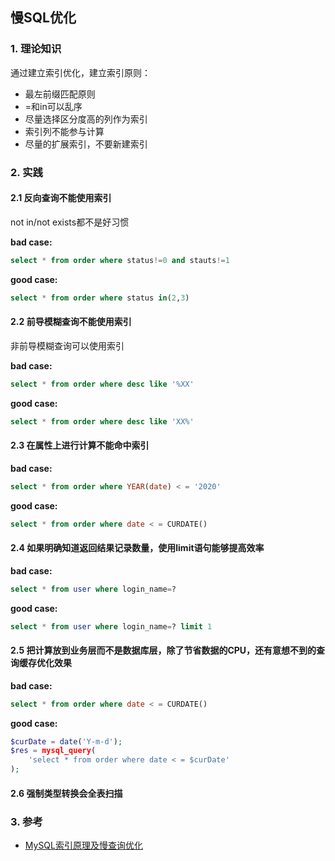 ## 慢SQL优化

### 1. 理论知识
通过建立索引优化，建立索引原则：

* 最左前缀匹配原则
* =和in可以乱序
* 尽量选择区分度高的列作为索引
* 索引列不能参与计算
* 尽量的扩展索引，不要新建索引

### 2. 实践

#### 2.1 反向查询不能使用索引

not in/not exists都不是好习惯

**bad case:**
``` sql
select * from order where status!=0 and stauts!=1
```

**good case:**
``` sql
select * from order where status in(2,3)
```

#### 2.2 前导模糊查询不能使用索引

非前导模糊查询可以使用索引

**bad case:**
``` sql
select * from order where desc like '%XX'
```

**good case:**
``` sql
select * from order where desc like 'XX%'
```

#### 2.3 在属性上进行计算不能命中索引

**bad case:**
``` sql
select * from order where YEAR(date) < = '2020'
```

**good case:**
``` sql
select * from order where date < = CURDATE()
```

#### 2.4 如果明确知道返回结果记录数量，使用limit语句能够提高效率

**bad case:**
``` sql
select * from user where login_name=?
```

**good case:**
``` sql
select * from user where login_name=? limit 1
```

#### 2.5 把计算放到业务层而不是数据库层，除了节省数据的CPU，还有意想不到的查询缓存优化效果

**bad case:**
``` sql
select * from order where date < = CURDATE()
```

**good case:**
``` php
$curDate = date('Y-m-d');
$res = mysql_query(
    'select * from order where date < = $curDate'
);
```

#### 2.6 强制类型转换会全表扫描


### 3. 参考
* [MySQL索引原理及慢查询优化](https://tech.meituan.com/2014/06/30/mysql-index.html)